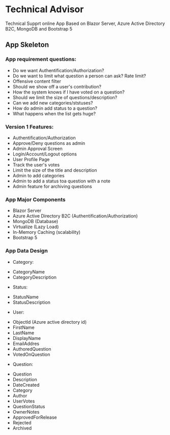 # Technical Advisor

Technical Supprt online App
Based on Blazor Server, Azure Active Directory B2C, MongoDB and Bootstrap 5

## App Skeleton

### App requirement questions:
* Do we want Authentification/Authorization?
* Do we want to limit what question a person can ask? Rate limit?
* Offensive content filter
* Should we show off a user's contribution?
* How the system knows if I have voted on a question?
* Should we limit the size of questions/description?
* Can we add new categories/ststuses?
* How do admin add status to a question?
* What happens when the list gets huge?

### Version 1 Features:
* Authentification/Authorization
* Approve/Deny questions as admin
* Admin Approval Screen
* Login/Account/Logout options
* User Profile Page
* Track the user's votes
* Limit the size of the title and description
* Admin to add categories
* Admin to add a status toa question with a note
* Admin feature for archiving questions

### App Major Components
* Blazor Server
* Azure Active Directory B2C (Authentification/Authorization)
* MongoDB (Database)
* Virtualize (Lazy Load)
* In-Memory Caching (scalability)
* Bootstrap 5

### App Data Design
* Category:
- CategoryName
- CategoryDescription

* Status:
- StatusName
- StatusDescription

* User:
- ObjectId  (Azure active directory id)
- FirstName
- LastName
- DisplayName
- EmailAddres
- AuthoredQuestion
- VotedOnQuestion

* Question:
- Question
- Description
- DateCreated
- Category
- Author
- UserVotes
- QuestionStatus
- OwnerNotes
- ApprovedForRelease
- Rejected
- Archived
 




